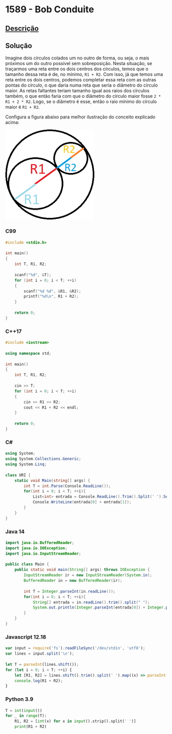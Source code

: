 # 1589 - Bob Conduite

## [Descrição](https://www.beecrowd.com.br/judge/pt/problems/view/1589)

## Solução

Imagine dois círculos colados um no outro de forma, ou seja, o mais próximos um do outro possível sem sobreposição. Nesta situação, se traçarmos uma reta entre os dois centros dos círculos, temos que o tamanho dessa reta é de, no mínimo, `R1 + R2`. Com isso, já que temos uma reta entre os dois centros, podemos completar essa reta com as outras pontas do círculo, o que daria numa reta que seria o diâmetro do círculo maior. As retas faltantes teriam tamanho igual aos raios dos círculos também, o que então faria com que o diâmetro do círculo maior fosse `2 * R1 + 2 * R2`. Logo, se o diâmetro é esse, então o raio mínimo do círculo maior é `R1 + R2`.

Configura a figura abaixo para melhor ilustração do conceito explicado acima:

![Esquematização da explicação acima](../../../assets/1589.png)

### C99

```c
#include <stdio.h>

int main()
{
    int T, R1, R2;

    scanf("%d", &T);
    for (int i = 0; i < T; ++i)
    {
        scanf("%d %d", &R1, &R2);
        printf("%d\n", R1 + R2);
    }

    return 0;
}
```

### C++17

```cpp
#include <iostream>

using namespace std;

int main()
{
    int T, R1, R2;

    cin >> T;
    for (int i = 0; i < T; ++i)
    {
        cin >> R1 >> R2;
        cout << R1 + R2 << endl;
    }

    return 0;
}
```

### C#

```cs
using System;
using System.Collections.Generic;
using System.Linq;

class URI {
    static void Main(string[] args) {
        int T = int.Parse(Console.ReadLine());
        for(int i = 0; i < T; ++i){
            List<int> entrada = Console.ReadLine().Trim().Split(' ').Select((x) => int.Parse(x)).ToList();
            Console.WriteLine(entrada[0] + entrada[1]);
        }
    }
}
```

### Java 14

```java
import java.io.BufferedReader;
import java.io.IOException;
import java.io.InputStreamReader;

public class Main {
    public static void main(String[] args) throws IOException {
        InputStreamReader ir = new InputStreamReader(System.in);
        BufferedReader in = new BufferedReader(ir);
    
        int T = Integer.parseInt(in.readLine());
        for(int i = 0; i < T; ++i){
            String[] entrada = in.readLine().trim().split(" ");
            System.out.println(Integer.parseInt(entrada[0]) + Integer.parseInt(entrada[1]));
        }
    }
}
```

### Javascript 12.18

```js
var input = require('fs').readFileSync('/dev/stdin', 'utf8');
var lines = input.split('\n');

let T = parseInt(lines.shift());
for (let i = 0; i < T; ++i) {
    let [R1, R2] = lines.shift().trim().split(' ').map((x) => parseInt(x));
    console.log(R1 + R2);
}
```

### Python 3.9

```py
T = int(input())
for _ in range(T):
    R1, R2 = [int(x) for x in input().strip().split(' ')]
    print(R1 + R2)
```